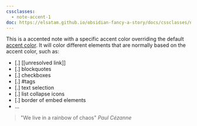 ```yaml
---
cssclasses:
  - note-accent-1
doc: https://elsatam.github.io/obsidian-fancy-a-story/docs/cssclasses/note-accent.html
---
```


This is a accented note with a specific accent color overriding the default [accent color](). It will color different elements that are normally based on the accent color, such as:

- [.] [[unresolved link]]
- [.] blockquotes
- [.] checkboxes
- [.] #tags
- [.] text selection
- [.] list collapse icons
- [.] border of embed elements
- ...

> "We live in a rainbow of chaos"
> <cite>Paul Cézanne</cite>
